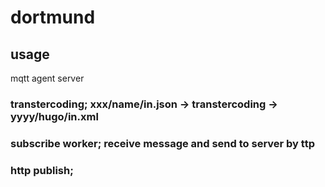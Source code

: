 
dortmund
========

usage
--------
mqtt agent server
###  transtercoding; xxx/name/in.json ->  transtercoding -> yyyy/hugo/in.xml
###  subscribe worker; receive message and send to server by ttp
###  http publish;
